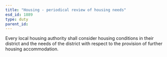 ```yaml
---
title: "Housing - periodical review of housing needs"
esd_id: 1889
type: duty
parent_id:  
---
```


Every local housing authority shall consider housing conditions in their district and the needs of the district with respect to the provision of further housing accommodation.

